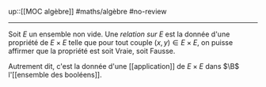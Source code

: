 up::[[MOC algèbre]]
#maths/algèbre #no-review 

----
Soit $E$ un ensemble non vide. Une _relation sur $E$_ est la donnée d'une propriété de $E\times E$ telle que pour tout couple $(x, y)\in E\times E$, on puisse affirmer que la propriété est soit Vraie, soit Fausse.

Autrement dit, c'est la donnée d'une [[application]] de $E\times E$ dans $\B$ l'[[ensemble des booléens]].






